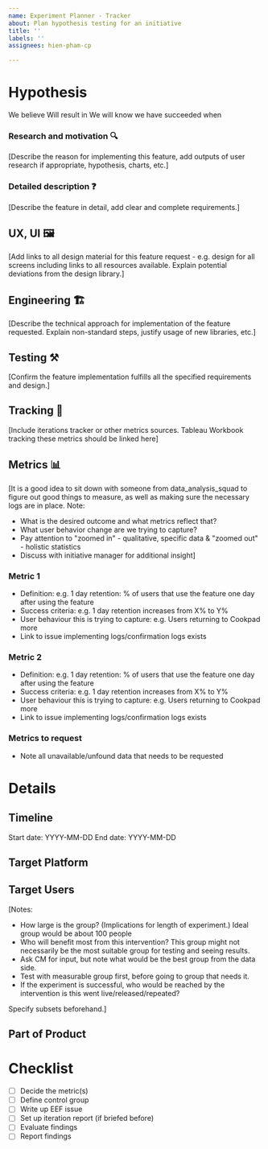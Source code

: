 ```yaml
---
name: Experiment Planner - Tracker
about: Plan hypothesis testing for an initiative
title: ''
labels: ''
assignees: hien-pham-cp

---
```


# Hypothesis
<!--
Sum up the experiment in one hypothesis
Define obvious success & a "this is okay but definitely do more research"
-->

We believe <this capability>
Will result in <this outcome>
We will know we have succeeded when <we see a measurable signal>

### Research and motivation :mag:
[Describe the reason for implementing this feature, add outputs of user research if appropriate, hypothesis, charts, etc.]

### Detailed description :question:
[Describe the feature in detail, add clear and complete requirements.]

## UX, UI :framed_picture:
[Add links to all design material for this feature request - e.g. design for all screens including links to all resources available. Explain potential deviations from the design library.]

## Engineering :building_construction:
[Describe the technical approach for implementation of the feature requested. Explain non-standard steps, justify usage of new libraries, etc.]

## Testing :hammer_and_pick:
[Confirm the feature implementation fulfills all the specified requirements and design.]

## Tracking :dart:
[Include iterations tracker or other metrics sources. Tableau Workbook tracking these metrics should be linked here]

## Metrics :bar_chart:

<!--
To measure the impact of this experiment, we need some metrics. Not everything is measurable,
but that is not an excuse not to try capture the things that can be.
-->
[It is a good idea to sit down with someone from data_analysis_squad to figure out
good things to measure, as well as making sure the necessary logs are in place.
Note:
- What is the desired outcome and what metrics reflect that?
- What user behavior change are we trying to capture?
- Pay attention to "zoomed in" - qualitative, specific data & "zoomed out" - holistic statistics
- Discuss with initiative manager for additional insight]


### Metric 1
- Definition: e.g. 1 day retention: % of users that use the feature one day after using the feature
- Success criteria: e.g. 1 day retention increases from X% to Y%
- User behaviour this is trying to capture: e.g. Users returning to Cookpad more
- Link to issue implementing logs/confirmation logs exists


### Metric 2
- Definition: e.g. 1 day retention: % of users that use the feature one day after using the feature
- Success criteria: e.g. 1 day retention increases from X% to Y%
- User behaviour this is trying to capture: e.g. Users returning to Cookpad more
- Link to issue implementing logs/confirmation logs exists

### Metrics to request
- Note all unavailable/unfound data that needs to be requested

# Details
<!--
For all the sections below, please overwrite the non-commented code, keeping the same format.
This issue will be scraped by a script to fill in our database, and the format is important.
Please try fill in as many sections as possible.
-->

## Timeline

Start date: YYYY-MM-DD
End date: YYYY-MM-DD

## Target Platform

<!--
List of the platforms this experiment will effect
Supported platforms: Android, iOS, Web
Subsets: Android-restoftheworld, iOS-arabic, Web-Desktop, Web-Lite, Web-Mobile, Web-Tablet
-->

## Target Users

<!--
Is this release limited by something other than platform?
It might be user country, or an AB-Test
e.g. Hungary
-->
[Notes:
- How large is the group? (Implications for length of experiment.) Ideal group would be about 100 people
- Who will benefit most from this intervention? This group might not necessarily be the most suitable group for testing and seeing results.
- Ask CM for input, but note what would be the best group from the data side.
- Test with measurable group first, before going to group that needs it.
- If the experiment is successful, who would be reached by the intervention is this went live/released/repeated?

Specify subsets beforehand.]


## Part of Product

<!--
What part of Cookpad's product does this experiment change?
e.g. Recipe Editor, Feed
-->

# Checklist
- [ ] Decide the metric(s)
- [ ] Define control group
- [ ] Write up EEF issue
- [ ] Set up iteration report (if briefed before)
- [ ] Evaluate findings
- [ ] Report findings
